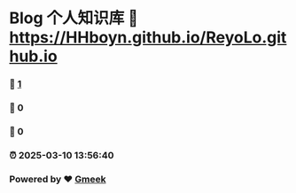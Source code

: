 # Blog 个人知识库 :link: https://HHboyn.github.io/ReyoLo.github.io 
### :page_facing_up: [1](https://HHboyn.github.io/ReyoLo.github.io/tag.html) 
### :speech_balloon: 0 
### :hibiscus: 0 
### :alarm_clock: 2025-03-10 13:56:40 
### Powered by :heart: [Gmeek](https://github.com/Meekdai/Gmeek)
